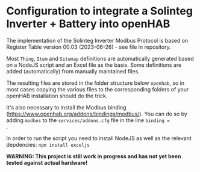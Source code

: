 # Configuration to integrate a Solinteg Inverter + Battery into openHAB

The implementation of the Solinteg Inverter Modbus Protocol is based on Register Table version 00.03 (2023-06-26) - see file in repository.

Most <code>Thing</code>, <code>Item</code> and <code>Sitemap</code> definitions are automatically generated based on a NodeJS script and an Excel file as the basis.
Some definitions are added (automatically) from manually maintained files.

The resulting files are stored in the folder structure below <code>openhab</code>, so in most cases copying the various files to the corresponding folders of your openHAB installation should do the trick.

It's also necessary to install the Modbus binding (https://www.openhab.org/addons/bindings/modbus/). You can do so by adding <code>modbus</code> to the 
<code>services/addons.cfg</code> file in the line <code>binding = </code>.

In order to run the script you need to install NodeJS as well as the relevant depdencies:
<code>npm install exceljs</code>

**WARNING: This project is still work in progress and has not yet been tested against actual hardware!**